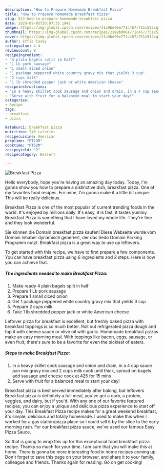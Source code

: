 ```yaml
---
description: "How to Prepare Homemade Breakfast Pizza"
title: "How to Prepare Homemade Breakfast Pizza"
slug: 813-how-to-prepare-homemade-breakfast-pizza
date: 2020-09-05T20:07:35.194Z
image: https://img-global.cpcdn.com/recipes/21a9bd06e771c467/751x532cq70/breakfast-pizza-recipe-main-photo.jpg
thumbnail: https://img-global.cpcdn.com/recipes/21a9bd06e771c467/751x532cq70/breakfast-pizza-recipe-main-photo.jpg
cover: https://img-global.cpcdn.com/recipes/21a9bd06e771c467/751x532cq70/breakfast-pizza-recipe-main-photo.jpg
author: Effie Casey
ratingvalue: 4.4
reviewcount: 8
recipeingredient:
- "4 plain bagels split in half"
- "1 Lb pork sausage"
- "1 small diced onion"
- "1 package peppered white country gravy mix that yields 3 cup"
- "2 cups milk"
- "1 lb shredded pepper jack or white American cheese"
recipeinstructions:
- "In a heavy skillet cook sausage and onion and drain, in a 4 cup sauce pan mix gravy mix and 2 cups milk cook until thick, spread on bagels add sausage and cheese cook at 425 for 15 mins"
- "Serve with fruit for a balanced meal to start your day!"
categories:
- Recipe
tags:
- breakfast
- pizza

katakunci: breakfast pizza 
nutrition: 240 calories
recipecuisine: American
preptime: "PT13M"
cooktime: "PT52M"
recipeyield: "2"
recipecategory: Dessert

---
```



![Breakfast Pizza](https://img-global.cpcdn.com/recipes/21a9bd06e771c467/751x532cq70/breakfast-pizza-recipe-main-photo.jpg)

Hello everybody, hope you're having an amazing day today. Today, I'm gonna show you how to prepare a distinctive dish, breakfast pizza. One of my favorites food recipes. For mine, I'm gonna make it a little bit unique. This will be really delicious.

Breakfast Pizza is one of the most popular of current trending foods in the world. It's enjoyed by millions daily. It's easy, it is fast, it tastes yummy. Breakfast Pizza is something that I have loved my whole life. They're fine and they look wonderful.

Sie können die Domain breakfast.pizza kaufen! Diese Webseite wurde vom Domain Inhaber dynamisch generiert, der das Sedo Domain Parking Programm nutzt. Breakfast pizza is a great way to use up leftovers.


To get started with this recipe, we have to first prepare a few components. You can have breakfast pizza using 6 ingredients and 2 steps. Here is how you can achieve that.

<!--inarticleads1-->

##### The ingredients needed to make Breakfast Pizza:

1. Make ready 4 plain bagels split in half
1. Prepare 1 Lb pork sausage
1. Prepare 1 small diced onion
1. Get 1 package peppered white country gravy mix that yields 3 cup
1. Prepare 2 cups milk
1. Take 1 lb shredded pepper jack or white American cheese


Leftover pizza for breakfast is excellent, but freshly baked pizza with breakfast toppings is so much better. Roll out refrigerated pizza dough and top it with cheese sauce or olive oil with garlic. Homemade breakfast pizzas make an easy morning meal. With toppings like bacon, eggs, sausage, or even fruit, there&#39;s sure to be a favorite for even the pickiest of eaters. 

<!--inarticleads2-->

##### Steps to make Breakfast Pizza:

1. In a heavy skillet cook sausage and onion and drain, in a 4 cup sauce pan mix gravy mix and 2 cups milk cook until thick, spread on bagels add sausage and cheese cook at 425 for 15 mins
1. Serve with fruit for a balanced meal to start your day!


Breakfast pizza is best served immediately after baking, but leftovers Breakfast pizza is definitely a full meal, you&#39;ve got a carb, a protein, veggies, and dairy, but if you&#39;d. With any one of our favorite featured recipes, you can enjoy a unique and delicious pizza experience to start off your day. This Breakfast Pizza recipe makes for a great weekend breakfast, it&#39;s simple, delicious and totally homemade. I used to make this when I worked for a gas station/pizza place so I could sell it by the slice to the early morning rush. For our breakfast pizza sauce, we&#39;ve used our famous Easy Pizza Sauce. 

So that is going to wrap this up for this exceptional food breakfast pizza recipe. Thanks so much for your time. I am sure that you will make this at home. There is gonna be more interesting food in home recipes coming up. Don't forget to save this page on your browser, and share it to your family, colleague and friends. Thanks again for reading. Go on get cooking!
